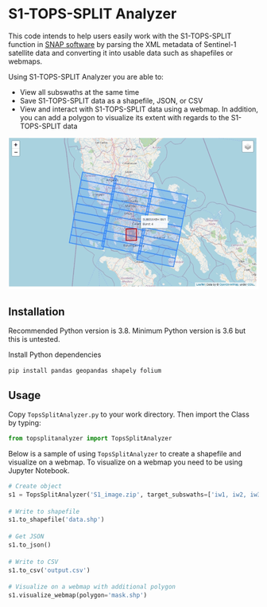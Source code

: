 # S1-TOPS-SPLIT Analyzer

This code intends to help users easily work with the S1-TOPS-SPLIT function in [SNAP software](https://step.esa.int/main/download/snap-download/) by parsing the XML metadata of Sentinel-1 satellite data and converting it into usable data such as shapefiles or webmaps.

Using S1-TOPS-SPLIT Analyzer you are able to:
* View all subswaths at the same time
* Save S1-TOPS-SPLIT data as a shapefile, JSON, or CSV
* View and interact with S1-TOPS-SPLIT data using a webmap. In addition, you can add a polygon to visualize its extent with regards to the S1-TOPS-SPLIT data

![alt](sample_webmap.png)

## Installation
Recommended Python version is 3.8. Minimum Python version is 3.6 but this is untested.

Install Python dependencies

`pip install pandas geopandas shapely folium`

## Usage
Copy `TopsSplitAnalyzer.py` to your work directory. Then import the Class by typing:

```python
from topsplitanalyzer import TopsSplitAnalyzer
```

Below is a sample of using `TopsSplitAnalyzer` to create a shapefile and visualize on a webmap. To visualize on a webmap you need to be using Jupyter Notebook.

```python
# Create object
s1 = TopsSplitAnalyzer('S1_image.zip', target_subswaths=['iw1, iw2, iw3'])

# Write to shapefile
s1.to_shapefile('data.shp')

# Get JSON
s1.to_json()

# Write to CSV
s1.to_csv('output.csv')

# Visualize on a webmap with additional polygon
s1.visualize_webmap(polygon='mask.shp')
```
